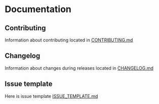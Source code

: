 # Documentation

## Contributing

Information about contributing located in [CONTRIBUTING.md](CONTRIBUTING.md)

## Changelog

Information about changes during releases located in [CHANGELOG.md](CHANGELOG.md)

## Issue template

Here is issue template [ISSUE_TEMPLATE.md](ISSUE_TEMPLATE.md)
